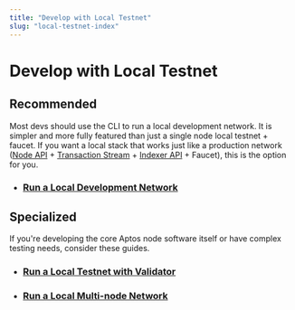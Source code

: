 ```yaml
---
title: "Develop with Local Testnet"
slug: "local-testnet-index"
---
```


# Develop with Local Testnet

## Recommended
Most devs should use the CLI to run a local development network. It is simpler and more fully featured than just a single node local testnet + faucet. If you want a local stack that works just like a production network ([Node API](../aptos-api-spec.md) + [Transaction Stream](../../indexer/txn-stream/index.md) + [Indexer API](../../indexer/api/index.md) + Faucet), this is the option for you.

- ### [Run a Local Development Network](../../guides/local-development-network.md)

## Specialized
If you're developing the core Aptos node software itself or have complex testing needs, consider these guides.

- ### [Run a Local Testnet with Validator](./run-a-local-testnet.md)
- ### [Run a Local Multi-node Network](../../guides/running-a-local-multi-node-network.md)

